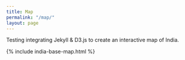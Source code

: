 ```yaml
---
title: Map
permalink: "/map/"
layout: page
---
```


Testing integrating Jekyll & D3.js to create an interactive map of India.

{% include india-base-map.html %}